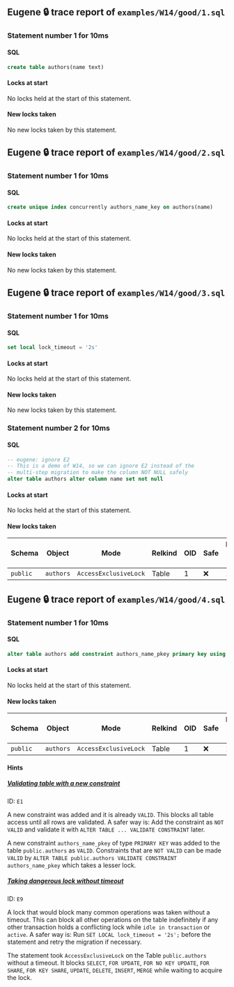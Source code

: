 ## Eugene 🔒 trace report of `examples/W14/good/1.sql`



### Statement number 1 for 10ms

#### SQL

```sql
create table authors(name text)
```

#### Locks at start

No locks held at the start of this statement.

#### New locks taken

No new locks taken by this statement.



## Eugene 🔒 trace report of `examples/W14/good/2.sql`



### Statement number 1 for 10ms

#### SQL

```sql
create unique index concurrently authors_name_key on authors(name)
```

#### Locks at start

No locks held at the start of this statement.

#### New locks taken

No new locks taken by this statement.



## Eugene 🔒 trace report of `examples/W14/good/3.sql`



### Statement number 1 for 10ms

#### SQL

```sql
set local lock_timeout = '2s'
```

#### Locks at start

No locks held at the start of this statement.

#### New locks taken

No new locks taken by this statement.



### Statement number 2 for 10ms

#### SQL

```sql
-- eugene: ignore E2
-- This is a demo of W14, so we can ignore E2 instead of the
-- multi-step migration to make the column NOT NULL safely
alter table authors alter column name set not null
```

#### Locks at start

No locks held at the start of this statement.

#### New locks taken

| Schema | Object | Mode | Relkind | OID | Safe | Duration held (ms) |
|--------|--------|------|---------|-----|------|--------------------|
| `public` | `authors` | `AccessExclusiveLock` | Table | 1 | ❌ | 10 |



## Eugene 🔒 trace report of `examples/W14/good/4.sql`



### Statement number 1 for 10ms

#### SQL

```sql
alter table authors add constraint authors_name_pkey primary key using index authors_name_key
```

#### Locks at start

No locks held at the start of this statement.

#### New locks taken

| Schema | Object | Mode | Relkind | OID | Safe | Duration held (ms) |
|--------|--------|------|---------|-----|------|--------------------|
| `public` | `authors` | `AccessExclusiveLock` | Table | 1 | ❌ | 10 |

#### Hints

##### [Validating table with a new constraint](https://kaveland.no/eugene/hints/E1/)
ID: `E1`

A new constraint was added and it is already `VALID`. This blocks all table access until all rows are validated. A safer way is: Add the constraint as `NOT VALID` and validate it with `ALTER TABLE ... VALIDATE CONSTRAINT` later.

A new constraint `authors_name_pkey` of type `PRIMARY KEY` was added to the table `public.authors` as `VALID`. Constraints that are `NOT VALID` can be made `VALID` by `ALTER TABLE public.authors VALIDATE CONSTRAINT authors_name_pkey` which takes a lesser lock.
##### [Taking dangerous lock without timeout](https://kaveland.no/eugene/hints/E9/)
ID: `E9`

A lock that would block many common operations was taken without a timeout. This can block all other operations on the table indefinitely if any other transaction holds a conflicting lock while `idle in transaction` or `active`. A safer way is: Run `SET LOCAL lock_timeout = '2s';` before the statement and retry the migration if necessary.

The statement took `AccessExclusiveLock` on the Table `public.authors` without a timeout. It blocks `SELECT`, `FOR UPDATE`, `FOR NO KEY UPDATE`, `FOR SHARE`, `FOR KEY SHARE`, `UPDATE`, `DELETE`, `INSERT`, `MERGE` while waiting to acquire the lock.

